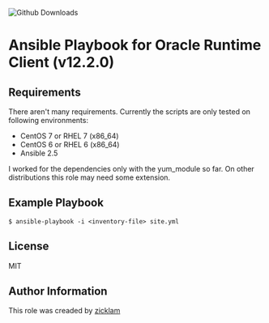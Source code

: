 ![Github Downloads](https://img.shields.io/github/downloads/zicklam/ansible-oracle-client/total.svg?style=popout)

Ansible Playbook for Oracle Runtime Client (v12.2.0)
====================================================

Requirements
------------

There aren't many requirements. Currently the scripts are only tested on following environments:
* CentOS 7 or RHEL 7 (x86_64)
* CentOS 6 or RHEL 6 (x86_64)
* Ansible 2.5

I worked for the dependencies only with the yum_module so far. On other distributions this role may need some extension.

Example Playbook
----------------

`$ ansible-playbook -i <inventory-file> site.yml`

License
-------
MIT

Author Information
------------------

This role was creaded by [zicklam](github.com/zicklam)
